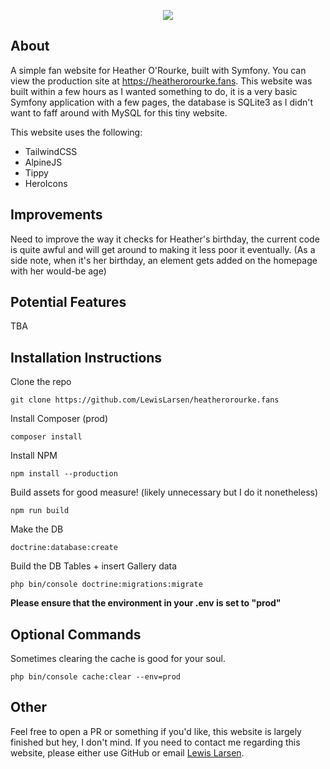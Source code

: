 <p align="center"> 
<img src="https://i.imgur.com/H9b44kl.png">
</p>


## About

A simple fan website for Heather O'Rourke, built with Symfony. You can view the production site at https://heatherorourke.fans. This website was built within a few hours as I wanted something to do, it is a very basic Symfony application with a few pages, the database is SQLite3 as I didn't want to faff around with MySQL for this tiny website.

This website uses the following:
- TailwindCSS
- AlpineJS
- Tippy
- HeroIcons

## Improvements

Need to improve the way it checks for Heather's birthday, the current code is quite awful and will get around to making it less poor it eventually. (As a side note, when it's her birthday, an element gets added on the homepage with her would-be age)

## Potential Features

TBA

## Installation Instructions

Clone the repo
```
git clone https://github.com/LewisLarsen/heatherorourke.fans
```

Install Composer (prod)
```
composer install
```

Install NPM
```
npm install --production
```

Build assets for good measure! (likely unnecessary but I do it nonetheless)
```
npm run build
```

Make the DB
```
doctrine:database:create
```

Build the DB Tables + insert Gallery data
```
php bin/console doctrine:migrations:migrate
```

**Please ensure that the environment in your .env is set to "prod"**

## Optional Commands
Sometimes clearing the cache is good for your soul.
```
php bin/console cache:clear --env=prod
```

## Other
Feel free to open a PR or something if you'd like, this website is largely finished but hey, I don't mind. If you need to contact me regarding this website, please either use GitHub or email [Lewis Larsen](mailto:lewis.larsen@heatherorourke.fans?subject=[GitHub]%20Heather%20Fan%20Site).
